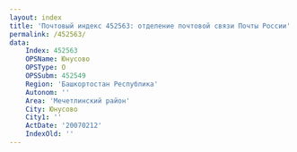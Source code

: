 ```yaml
---
layout: index
title: 'Почтовый индекс 452563: отделение почтовой связи Почты России'
permalink: /452563/
data:
    Index: 452563
    OPSName: Юнусово
    OPSType: О
    OPSSubm: 452549
    Region: 'Башкортостан Республика'
    Autonom: ''
    Area: 'Мечетлинский район'
    City: Юнусово
    City1: ''
    ActDate: '20070212'
    IndexOld: ''
---
```

